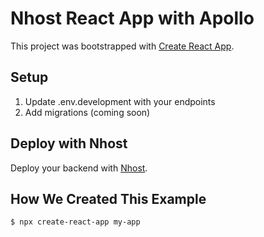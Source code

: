 # Nhost React App with Apollo

This project was bootstrapped with [Create React App](https://github.com/facebook/create-react-app).

## Setup

1. Update .env.development with your endpoints
2. Add migrations (coming soon)

## Deploy with Nhost

Deploy your backend with [Nhost](https://nhost.io/register).

## How We Created This Example

`$ npx create-react-app my-app`
